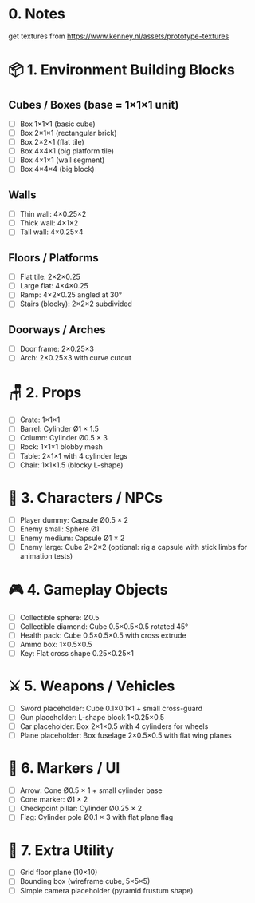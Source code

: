 # 0. Notes
get textures from https://www.kenney.nl/assets/prototype-textures


# 📦 1. Environment Building Blocks

## Cubes / Boxes (base = 1×1×1 unit)
- [ ] Box 1×1×1 (basic cube)
- [ ] Box 2×1×1 (rectangular brick)
- [ ] Box 2×2×1 (flat tile)
- [ ] Box 4×4×1 (big platform tile)
- [ ] Box 4×1×1 (wall segment)
- [ ] Box 4×4×4 (big block)
## Walls
- [ ] Thin wall: 4×0.25×2
- [ ] Thick wall: 4×1×2
- [ ] Tall wall: 4×0.25×4
## Floors / Platforms
- [ ] Flat tile: 2×2×0.25
- [ ] Large flat: 4×4×0.25
- [ ] Ramp: 4×2×0.25 angled at 30°
- [ ] Stairs (blocky): 2×2×2 subdivided
## Doorways / Arches
- [ ] Door frame: 2×0.25×3
- [ ] Arch: 2×0.25×3 with curve cutout

# 🪑 2. Props
- [ ] Crate: 1×1×1
- [ ] Barrel: Cylinder Ø1 × 1.5
- [ ] Column: Cylinder Ø0.5 × 3
- [ ] Rock: 1×1×1 blobby mesh
- [ ] Table: 2×1×1 with 4 cylinder legs
- [ ] Chair: 1×1×1.5 (blocky L-shape)

# 🧍 3. Characters / NPCs

- [ ] Player dummy: Capsule Ø0.5 × 2
- [ ] Enemy small: Sphere Ø1
- [ ] Enemy medium: Capsule Ø1 × 2
- [ ] Enemy large: Cube 2×2×2
(optional: rig a capsule with stick limbs for animation tests)

# 🎮 4. Gameplay Objects
- [ ] Collectible sphere: Ø0.5
- [ ] Collectible diamond: Cube 0.5×0.5×0.5 rotated 45°
- [ ] Health pack: Cube 0.5×0.5×0.5 with cross extrude
- [ ] Ammo box: 1×0.5×0.5
- [ ] Key: Flat cross shape 0.25×0.25×1

# ⚔️ 5. Weapons / Vehicles
- [ ] Sword placeholder: Cube 0.1×0.1×1 + small cross-guard
- [ ] Gun placeholder: L-shape block 1×0.25×0.5
- [ ] Car placeholder: Box 2×1×0.5 with 4 cylinders for wheels
- [ ] Plane placeholder: Box fuselage 2×0.5×0.5 with flat wing planes

# 🚩 6. Markers / UI
- [ ] Arrow: Cone Ø0.5 × 1 + small cylinder base
- [ ] Cone marker: Ø1 × 2
- [ ] Checkpoint pillar: Cylinder Ø0.25 × 2
- [ ] Flag: Cylinder pole Ø0.1 × 3 with flat plane flag

# 🔧 7. Extra Utility
- [ ] Grid floor plane (10×10)
- [ ] Bounding box (wireframe cube, 5×5×5)
- [ ] Simple camera placeholder (pyramid frustum shape)